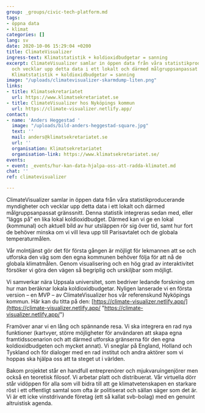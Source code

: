 ```yaml
---
group: _groups/civic-tech-platform.md
tags:
- öppna data
- klimat
categories: []
lang: sv
date: 2020-10-06 15:29:04 +0200
title: ClimateVisualizer
ingress-text: Klimatstatistik + koldioxidbudgetar = sanning
excerpt: ClimateVisualizer samlar in öppen data från våra statistikproducerande myndigheter
  och vecklar upp detta data i ett lokalt och därmed målgruppsanpassat gränssnitt.
  Klimatstatistik + koldioxidbudgetar = sanning
image: "/uploads/climatevisualizer-skarmdump-liten.png"
links:
- title: Klimatsekretariatet
  url: https://www.klimatsekretariatet.se
- title: ClimateVisualizer hos Nyköpings kommun
  url: https://climate-visualizer.netlify.app/
contact:
- name: 'Anders Heggestad '
  image: "/uploads/bild-anders-heggestad-square.jpg"
  text: ''
  mail: anders@klimatsekretariatet.se
  url: ''
  organisation: Klimatsekretariatet
  organisation-link: https://www.klimatsekretariatet.se/
events:
- event: _events/hur-kan-data-hjalpa-oss-att-radda-klimatet.md
chat: ''
ref: climatevisualizer

---
```

ClimateVisualizer samlar in öppen data från våra statistikproducerande myndigheter och vecklar upp detta data i ett lokalt och därmed målgruppsanpassat gränssnitt. Denna statistik integreras sedan med, eller ”läggs på” en lika lokal koldioxidbudget. Därmed kan vi ge en lokal (kommunal) och aktuell bild av hur utsläppen rör sig över tid, samt hur fort de behöver minska om vi vill leva upp till Parisavtalet och de globala temperaturmålen.

Vår molntjänst gör det för första gången är möjligt för lekmannen att se och utforska den väg som den egna kommunen behöver följa för att nå de globala klimatmålen. Genom visualisering och en hög grad av interaktivitet försöker vi göra den vägen så begriplig och urskiljbar som möjligt.

Vi samverkar nära Uppsala universitet, som bedriver ledande forskning om hur man beräknar lokala koldioxidbudgetar. Nyligen lanserade vi en första version – en MVP – av ClimateVisualizer hos vår referenskund Nyköpings kommun. Här kan du titta på den: [https://climate-visualizer.netlify.app/](https://climate-visualizer.netlify.app/ "https://climate-visualizer.netlify.app/")

Framöver anar vi en lång och spännande resa. Vi ska integrera en rad nya funktioner (kartvyer, större möjligheter för användaren att skapa egna framtidsscenarion och att därmed utforska gränserna för den egna koldioxidbudgeten och mycket annat). Vi sneglar på England, Holland och Tyskland och för dialoger med en rad institut och andra aktörer som vi hoppas ska hjälpa oss att ta steget ut i världen.

Bakom projektet står en handfull entreprenörer och mjukvaruingenjörer men också en teoretisk filosof. Vi arbetar platt och distribuerat. Vår virtuella dörr står vidöppen för alla som vill bidra till att ge klimatvetenskapen en starkare röst i ett offentligt samtal som ofta är politiserat och sällan säger som det är. Vi är ett icke vinstdrivande företag (ett så kallat svb-bolag) med en genuint altruistisk agenda.